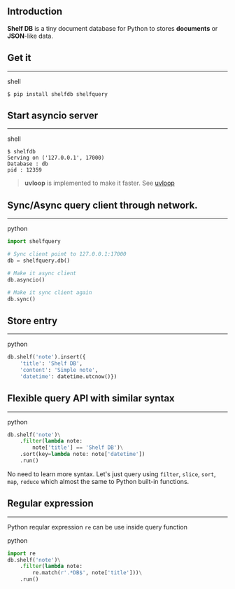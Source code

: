 ## Introduction
**Shelf DB** is a tiny document database for Python to stores **documents**
or **JSON**-like data.

## Get it
---
<div class="no-margin-next-element">
    <el-code-title>shell</el-code-title>
</div>

```shell
$ pip install shelfdb shelfquery
```

## Start asyncio server
---
<div class="no-margin-next-element">
    <el-code-title>shell</el-code-title>
</div>

```shell
$ shelfdb
Serving on ('127.0.0.1', 17000)
Database : db
pid : 12359
```

> **uvloop** is implemented to make it faster.
> See <a class="bits-tag" href="https://github.com/MagicStack/uvloop">
> uvloop <bits-icon theme="adwaita" name="input-mouse"></bits-icon></a>

## Sync/Async query client through network.
---
<div class="no-margin-next-element">
    <el-code-title>python</el-code-title>
</div>

```python
import shelfquery

# Sync client point to 127.0.0.1:17000
db = shelfquery.db()

# Make it async client
db.asyncio()

# Make it sync client again
db.sync()
```

## Store entry
---
<div class="no-margin-next-element">
    <el-code-title>python</el-code-title>
</div>

```python
db.shelf('note').insert({
    'title': 'Shelf DB',
    'content': 'Simple note',
    'datetime': datetime.utcnow()})
```

## Flexible query API with similar syntax
---
<div class="no-margin-next-element">
    <el-code-title>python</el-code-title>
</div>

```python
db.shelf('note')\
    .filter(lambda note:
        note['title'] == 'Shelf DB')\
    .sort(key=lambda note: note['datetime'])
    .run()
```
No need to learn more syntax. Let's just query using `filter`, `slice`,
`sort`, `map`, `reduce` which almost the same to Python built-in functions.

## Regular expression
---
Python reqular expression `re` can be use inside query function

<div class="no-margin-next-element">
    <el-code-title>python</el-code-title>
</div>

```python
import re
db.shelf('note')\
    .filter(lambda note:
        re.match(r'.*DB$', note['title']))\
    .run()
```